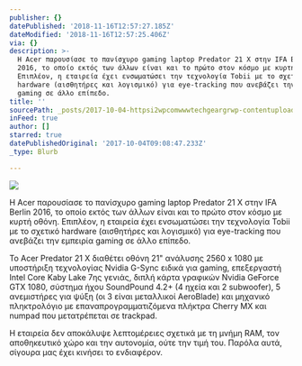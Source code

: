 ```yaml
---
publisher: {}
datePublished: '2018-11-16T12:57:27.185Z'
dateModified: '2018-11-16T12:57:25.406Z'
via: {}
description: >-
  Η Acer παρουσίασε το πανίσχυρο gaming laptop Predator 21 X στην IFA Berlin
  2016, το οποίο εκτός των άλλων είναι και το πρώτο στον κόσμο με κυρτή οθόνη.
  Επιπλέον, η εταιρεία έχει ενσωματώσει την τεχνολογία Tobii με το σχετικό
  hardware (αισθητήρες και λογισμικό) για eye-tracking που ανεβάζει την εμπειρία
  gaming σε άλλο επίπεδο.
title: ''
sourcePath: _posts/2017-10-04-httpsi2wpcomwwwtechgeargrwp-contentuploads201608.md
inFeed: true
author: []
starred: true
datePublishedOriginal: '2017-10-04T09:08:47.233Z'
_type: Blurb

---
```

![](https://the-grid-user-content.s3-us-west-2.amazonaws.com/6ff8f073-c306-4d21-933d-21d92e694a53.jpg)

Η Acer παρουσίασε το πανίσχυρο gaming laptop Predator 21 X στην IFA Berlin 2016, το οποίο εκτός των άλλων είναι και το πρώτο στον κόσμο με κυρτή οθόνη. Επιπλέον, η εταιρεία έχει ενσωματώσει την τεχνολογία Tobii με το σχετικό hardware (αισθητήρες και λογισμικό) για eye-tracking που ανεβάζει την εμπειρία gaming σε άλλο επίπεδο.

Το Acer Predator 21 X διαθέτει οθόνη 21" ανάλυσης 2560 x 1080 με υποστήριξη τεχνολογίας Nvidia G-Sync ειδικά για gaming, επεξεργαστή Intel Core Kaby Lake 7ης γενιάς, διπλή κάρτα γραφικών Nvidia GeForce GTX 1080, σύστημα ήχου SoundPound 4.2+ (4 ηχεία και 2 subwoofer), 5 ανεμιστήρες για ψύξη (οι 3 είναι μεταλλικοί AeroBlade) και μηχανικό πληκτρολόγιο με επαναπρογραμματιζόμενα πλήκτρα Cherry MX και numpad που μετατρέπεται σε trackpad.

Η εταιρεία δεν αποκάλυψε λεπτομέρειες σχετικά με τη μνήμη RAM, τον αποθηκευτικό χώρο και την αυτονομία, ούτε την τιμή του. Παρόλα αυτά, σίγουρα μας έχει κινήσει το ενδιαφέρον.